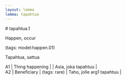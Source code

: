 ```yaml
---
layout: lemma
lemma: tapahtua
---
```


<div class="sense">
# <span class="sensename">tapahtua.1</span>

<span class="description">Happen, occur</span>

(tags: model:happen.01)

<span class="description">Tapahtua, sattua</span>

A1 | Thing happening |   | Asia, joka tapahtuu |  
A2 | Beneficiary | (tags: rare) | Taho, jolle arg1 tapahtuu |  

</div>

